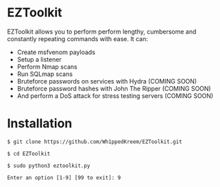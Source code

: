 # **EZToolkit**
EZToolkit allows you to perform perform lengthy, cumbersome and constantly repeating commands with ease. It can:
 - Create msfvenom payloads
 - Setup a listener
 - Perform Nmap scans
 - Run SQLmap scans
 - Bruteforce passwords on services with Hydra (COMING SOON)
 - Bruteforce password hashes with John The Ripper (COMING SOON)
 - And perform a DoS attack for stress testing servers (COMING SOON)

# **Installation**
```
$ git clone https://github.com/Wh1ppedKreem/EZToolkit.git
```
```
$ cd EZToolkit
```
```
$ sudo python3 eztoolkit.py
```
```
Enter an option [1-9] [99 to exit]: 9
```
